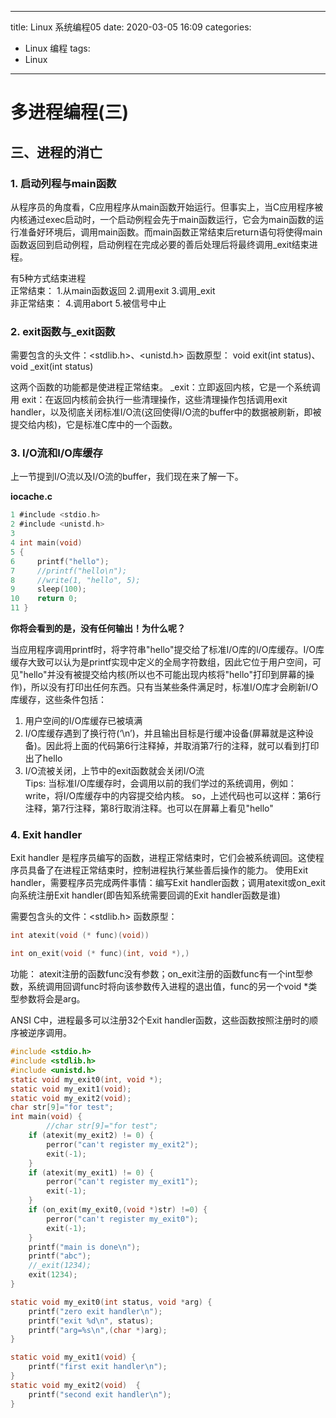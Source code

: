 
---
title: Linux 系统编程05
date: 2020-03-05 16:09
categories:
- Linux 编程
tags:
- Linux
---

# 多进程编程(三)
## 三、进程的消亡
### 1. 启动列程与main函数
从程序员的角度看，C应用程序从main函数开始运行。但事实上，当C应用程序被内核通过exec启动时，一个启动例程会先于main函数运行，它会为main函数的运行准备好环境后，调用main函数。而main函数正常结束后return语句将使得main函数返回到启动例程，启动例程在完成必要的善后处理后将最终调用_exit结束进程。  

有5种方式结束进程  
正常结束： 1.从main函数返回 2.调用exit 3.调用_exit  
非正常结束： 4.调用abort 5.被信号中止  

### 2. exit函数与_exit函数
需要包含的头文件：<stdlib.h>、<unistd.h> 函数原型： void exit(int status)、 void _exit(int status)

这两个函数的功能都是使进程正常结束。 _exit：立即返回内核，它是一个系统调用 exit：在返回内核前会执行一些清理操作，这些清理操作包括调用exit handler，以及彻底关闭标准I/O流(这回使得I/O流的buffer中的数据被刷新，即被提交给内核)，它是标准C库中的一个函数。  

### 3. I/O流和I/O库缓存
上一节提到I/O流以及I/O流的buffer，我们现在来了解一下。  

**iocache.c**
```C
1 #include <stdio.h>
2 #include <unistd.h>
3
4 int main(void)
5 {
6     printf("hello");
7     //printf("hello\n");
8     //write(1, "hello", 5);
9     sleep(100);
10    return 0;
11 }
```

**你将会看到的是，没有任何输出！为什么呢？**  

当应用程序调用printf时，将字符串"hello"提交给了标准I/O库的I/O库缓存。I/O库缓存大致可以认为是printf实现中定义的全局字符数组，因此它位于用户空间，可见"hello"并没有被提交给内核(所以也不可能出现内核将"hello"打印到屏幕的操作)，所以没有打印出任何东西。只有当某些条件满足时，标准I/O库才会刷新I/O库缓存，这些条件包括：  
1. 用户空间的I/O库缓存已被填满
2. I/O库缓存遇到了换行符(‘\n’)，并且输出目标是行缓冲设备(屏幕就是这种设备)。因此将上面的代码第6行注释掉，并取消第7行的注释，就可以看到打印出了hello  
3. I/O流被关闭，上节中的exit函数就会关闭I/O流  
Tips: 当标准I/O库缓存时，会调用以前的我们学过的系统调用，例如：write，将I/O库缓存中的内容提交给内核。 so，上述代码也可以这样：第6行注释，第7行注释，第8行取消注释。也可以在屏幕上看见"hello"  

### 4. Exit handler
Exit handler 是程序员编写的函数，进程正常结束时，它们会被系统调回。这使程序员具备了在进程正常结束时，控制进程执行某些善后操作的能力。 使用Exit handler，需要程序员完成两件事情：编写Exit handler函数；调用atexit或on_exit向系统注册Exit handler(即告知系统需要回调的Exit handler函数是谁)  

需要包含头的文件：<stdlib.h> 函数原型：  
```C
int atexit(void (* func)(void))
```

```C
int on_exit(void (* func)(int, void *),)
```
功能： atexit注册的函数func没有参数；on_exit注册的函数func有一个int型参数，系统调用回调func时将向该参数传入进程的退出值，func的另一个void *类型参数将会是arg。  

ANSI C中，进程最多可以注册32个Exit handler函数，这些函数按照注册时的顺序被逆序调用。  

```C
#include <stdio.h>
#include <stdlib.h>
#include <unistd.h>
static void my_exit0(int, void *);
static void my_exit1(void);
static void my_exit2(void);
char str[9]="for test";
int main(void) {
        //char str[9]="for test";
    if (atexit(my_exit2) != 0) {
        perror("can't register my_exit2");
        exit(-1);
    }
    if (atexit(my_exit1) != 0) {
        perror("can't register my_exit1");
        exit(-1);
    }
    if (on_exit(my_exit0,(void *)str) !=0) {
        perror("can't register my_exit0");
        exit(-1);
    }
    printf("main is done\n");
    printf("abc");
    //_exit(1234);
    exit(1234);
}

static void my_exit0(int status, void *arg) {
    printf("zero exit handler\n");
    printf("exit %d\n", status);
    printf("arg=%s\n",(char *)arg);
}

static void my_exit1(void) {
    printf("first exit handler\n");
}
static void my_exit2(void)  {
    printf("second exit handler\n");
}

```
